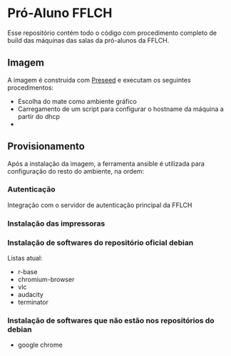 # Pró-Aluno FFLCH

Esse repositório contém todo o código com procedimento completo de build das máquinas
das salas da pró-alunos da FFLCH. 

## Imagem

A imagem é construída com [Preseed](https://wiki.debian.org/DebianInstaller/Preseed)
e executam os seguintes procedimentos:

 - Escolha do mate como ambiente gráfico
 - Carregamento de um script para configurar o hostname da máquina a partir do dhcp
 - 

## Provisionamento

Após a instalação da imagem, a ferramenta ansible é utilizada para configuração 
do resto do ambiente, na ordem:

### Autenticação

Integração com o servidor de autenticação principal da FFLCH

### Instalação das impressoras

### Instalação de softwares do repositório oficial debian

Listas atual:

 - r-base
 - chromium-browser
 - vlc
 - audacity
 - terminator

### Instalação de softwares que não estão nos repositórios do debian

 - google chrome

